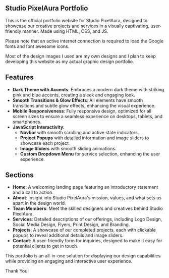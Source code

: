 ## Studio PixelAura Portfolio

This is the official portfolio website for Studio PixelAura, designed to showcase our creative projects and services in a visually captivating, user-friendly manner.
Made using HTML, CSS, and JS. 

Please note that an active internet connection is required to load the Google fonts and font awesome icons.

Most of the design images I used are my own designs and I plan to keep developing this website as my actual graphic design portfolio.

## Features
- **Dark Theme with Accents**: Embraces a modern dark theme with striking pink and blue accents, creating a sleek and engaging look.
- **Smooth Transitions & Glow Effects**: All elements have smooth transitions and subtle glow effects, enhancing the visual experience.
- **Mobile Responsiveness**: Fully responsive design, optimized for all screen sizes to ensure a seamless experience on desktops, tablets, and smartphones.
- **JavaScript Interactivity**: 
  - **Navbar** with smooth scrolling and active state indicators.
  - **Project Popups** with detailed information and image sliders to showcase each project.
  - **Image Sliders** with smooth sliding animations.
  - **Custom Dropdown Menu** for service selection, enhancing the user experience.

## Sections
- **Home**: A welcoming landing page featuring an introductory statement and a call to action.
- **About**: Insight into Studio PixelAura's mission, values, and what sets us apart in the design world.
- **Team Members**: Meet the skilled designers and creatives behind Studio PixelAura.
- **Services**: Detailed descriptions of our offerings, including Logo Design, Social Media Design, Flyers, Print Design, and Branding.
- **Projects**: A showcase of our completed projects, each with clickable popups to reveal additional details and image sliders.
- **Contact**: A user-friendly form for inquiries, designed to make it easy for potential clients to get in touch.

This portfolio is an all-in-one solution for displaying our design capabilities while providing an engaging and interactive user experience. 

Thank You!